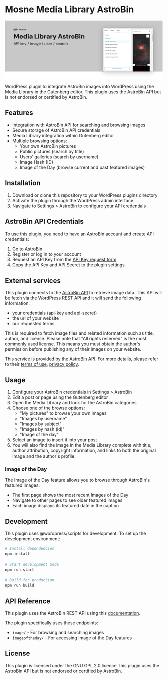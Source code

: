 # Mosne Media Library AstroBin

![osne Media Library AstroBin](https://github.com/mosne/mosne-media-library-astrobin/blob/main/.wordpress-org/banner-1544x500.png)


WordPress plugin to integrate AstroBin images into WordPress using the Media Library in the Gutenberg editor. This plugin uses the AstroBin API but is not endorsed or certified by AstroBin.

## Features

- Integration with AstroBin API for searching and browsing images
- Secure storage of AstroBin API credentials
- Media Library integration within Gutenberg editor
- Multiple browsing options:
  - Your own AstroBin pictures
  - Public pictures (search by title)
  - Users' galleries (search by username)
  - Image Hash (ID)  
  - Image of the Day (browse current and past featured images)

## Installation

1. Download or clone this repository to your WordPress plugins directory
2. Activate the plugin through the WordPress admin interface
3. Navigate to Settings > AstroBin to configure your API credentials

## AstroBin API Credentials

To use this plugin, you need to have an AstroBin account and create API credentials:

1. Go to [AstroBin](https://www.astrobin.com/)
2. Register or log in to your account
3. Request an API Key from the [API Key request form](https://welcome.astrobin.com/application-programming-interface#request-key)
4. Copy the API Key and API Secret to the plugin settings

## External services

This plugin connects to the [AstroBin API](https://www.astrobin.com/api/v1/) to retrieve image data.
This API will be fetch via the WordPress REST API and it will send the following information:
* your credentials (api-key and api-secret)
* the url of your website
* our requested terms

This is required to fetch image files and related information such as title, author, and license.
Please note that "All rights reserved" is the most commonly used license. This means you must obtain the author's permission before publishing any of their images on your website.

This service is provided by the [AstroBin API](https://welcome.astrobin.com/application-programming-interface). For more details, please refer to their [terms of use](https://welcome.astrobin.com/terms-of-service), [privacy policy](https://welcome.astrobin.com/privacy-policy).

## Usage

1. Configure your AstroBin credentials in Settings > AstroBin
2. Edit a post or page using the Gutenberg editor
3. Open the Media Library and look for the AstroBin categories
4. Choose one of the browse options:
   - "My pictures" to browse your own images
   - "Images by username"
   - "Images by subject"
   - "Images by hash (id)"
   - "Image of the day"
5. Select an image to insert it into your post
6. You will also find the image in the Media Library complete with title, author attribution, copyright information, and links to both the original image and the author's profile.

### Image of the Day

The Image of the Day feature allows you to browse through AstroBin's featured images:
- The first page shows the most recent Images of the Day
- Navigate to other pages to see older featured images
- Each image displays its featured date in the caption

## Development

This plugin uses @wordpress/scripts for development. To set up the development environment:

```bash
# Install dependencies
npm install

# Start development mode
npm run start

# Build for production
npm run build
```

## API Reference

This plugin uses the AstroBin REST API using this [documentation](https://welcome.astrobin.com/application-programming-interface).

The plugin specifically uses these endpoints:
- `image/` - For browsing and searching images
- `imageoftheday/` - For accessing Image of the Day features

## License

This plugin is licensed under the GNU GPL 2.0 licence 
This plugin uses the AstroBin API but is not endorsed or certified by AstroBin.

